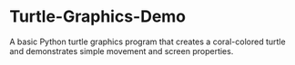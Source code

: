 # Turtle-Graphics-Demo
A basic Python turtle graphics program that creates a coral-colored turtle and demonstrates simple movement and screen properties.
